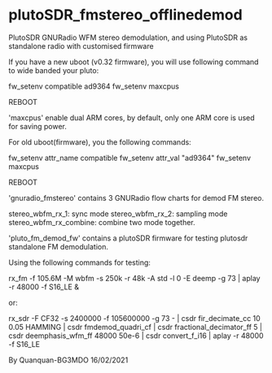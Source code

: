 # plutoSDR_fmstereo_offlinedemod
PlutoSDR GNURadio WFM stereo demodulation, and using PlutoSDR as standalone radio with customised firmware

If you have a new uboot (v0.32 firmware), you will use following command to wide banded your pluto:

fw_setenv compatible ad9364
fw_setenv maxcpus

REBOOT

'maxcpus' enable dual ARM cores, by default, only one ARM core is used for saving power.

For old uboot(firmware), you the following commands:

fw_setenv attr_name compatible
fw_setenv attr_val "ad9364"
fw_setenv maxcpus

REBOOT

'gnuradio_fmstereo' contains 3 GNURadio flow charts for demod FM stereo. 

stereo_wbfm_rx_1: sync mode
stereo_wbfm_rx_2: sampling mode
stereo_wbfm_rx_combine: combine two mode together.

'pluto_fm_demod_fw' contains a plutoSDR firmware for testing plutosdr standalone FM demodulation.

Using the following commands for testing:

rx_fm -f 105.6M -M wbfm -s 250k -r 48k -A std -l 0 -E deemp -g 73 | aplay -r 48000 -f S16_LE &

or:

rx_sdr  -F CF32 -s 2400000 -f 105600000 -g 73 -  | csdr fir_decimate_cc 10 0.05 HAMMING | csdr fmdemod_quadri_cf | csdr fractional_decimator_ff 5  | csdr deemphasis_wfm_ff 48000 50e-6 | csdr convert_f_i16 | aplay -r 48000 -f S16_LE

By Quanquan-BG3MDO 16/02/2021
